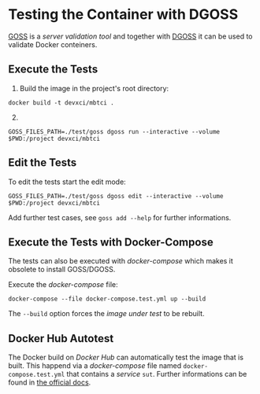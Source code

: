 # Testing the Container with DGOSS

[GOSS](https://github.com/aelsabbahy/goss) is a *server validation tool* and together with [DGOSS](https://github.com/aelsabbahy/goss/tree/master/extras/dgoss) it can be used to validate Docker conteiners.

## Execute the Tests

1. Build the image in the project's root directory:

```shell
docker build -t devxci/mbtci .
```

2.

```shell
GOSS_FILES_PATH=./test/goss dgoss run --interactive --volume $PWD:/project devxci/mbtci
```

## Edit the Tests

To edit the tests start the edit mode:

```shell
GOSS_FILES_PATH=./test/goss dgoss edit --interactive --volume $PWD:/project devxci/mbtci
```

Add further test cases, see `goss add --help` for further informations.

## Execute the Tests with Docker-Compose

The tests can also be executed with *docker-compose* which makes it obsolete to install GOSS/DGOSS.

Execute the *docker-compose* file:

```shell
docker-compose --file docker-compose.test.yml up --build
```

The `--build` option forces the *image under test* to be rebuilt.

## Docker Hub Autotest

The Docker build on *Docker Hub* can automatically test the image that is built. This happend via a *docker-compose* file named `docker-compose.test.yml` that contains a *service* `sut`.
Further informations can be found in [the official docs](https://docs.docker.com/docker-hub/builds/automated-testing/).
